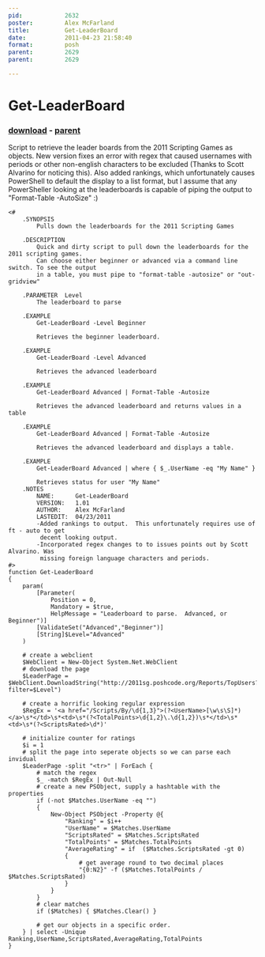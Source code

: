 ```yaml
---
pid:            2632
poster:         Alex McFarland
title:          Get-LeaderBoard
date:           2011-04-23 21:58:40
format:         posh
parent:         2629
parent:         2629

---
```


# Get-LeaderBoard

### [download](2632.ps1) - [parent](2629.md)

Script to retrieve the leader boards from the 2011 Scripting Games as objects.  New version fixes an error with regex that caused usernames with periods or other non-english characters to be excluded (Thanks to Scott Alvarino for noticing this).  Also added rankings, which unfortunately causes PowerShell to default the display to a list format, but I assume that any PowerSheller looking at the leaderboards is capable of piping the output to "Format-Table -AutoSize" :) 

```posh
<#
	.SYNOPSIS
		Pulls down the leaderboards for the 2011 Scripting Games

	.DESCRIPTION
		Quick and dirty script to pull down the leaderboards for the 2011 scripting games.  
		Can choose either beginner or advanced via a command line switch. To see the output
		in a table, you must pipe to "format-table -autosize" or "out-gridview"
		
	.PARAMETER  Level
		The leaderboard to parse

	.EXAMPLE
		Get-LeaderBoard -Level Beginner
		
		Retrieves the beginner leaderboard.

	.EXAMPLE
		Get-LeaderBoard -Level Advanced
		
		Retrieves the advanced leaderboard
	
	.EXAMPLE
		Get-LeaderBoard Advanced | Format-Table -Autosize
		
		Retrieves the advanced leaderboard and returns values in a table
	
	.EXAMPLE
		Get-LeaderBoard Advanced | Format-Table -Autosize
		
		Retrieves the advanced leaderboard and displays a table.
	
	.EXAMPLE
		Get-LeaderBoard Advanced | where { $_.UserName -eq "My Name" }
		
		Retrieves status for user "My Name"	
	.NOTES
		NAME:      Get-LeaderBoard
 		VERSION:   1.01
 		AUTHOR:    Alex McFarland
 		LASTEDIT:  04/23/2011
	 	-Added rankings to output.  This unfortunately requires use of ft - auto to get 
		 decent looking output.
		-Incorporated regex changes to to issues points out by Scott Alvarino. Was
		 missing foreign language characters and periods.
#>
function Get-LeaderBoard 
{
	param(
		[Parameter(
			Position = 0,
			Mandatory = $true,
			HelpMessage = "Leaderboard to parse.  Advanced, or Beginner")]
		[ValidateSet("Advanced","Beginner")]
		[String]$Level="Advanced"
	)
	
	# create a webclient
	$WebClient = New-Object System.Net.WebClient
	# download the page
	$LeaderPage = $WebClient.DownloadString("http://2011sg.poshcode.org/Reports/TopUsers?filter=$Level") 
	
	# create a horrific looking regular expression
	$RegEx = '<a href="/Scripts/By/\d{1,3}">(?<UserName>[\w\s\S]*)</a>\s*</td>\s*<td>\s*(?<TotalPoints>\d{1,2}\.\d{1,2})\s*</td>\s*<td>\s*(?<ScriptsRated>\d*)'
	
	# initialize counter for ratings
	$i = 1
	# split the page into seperate objects so we can parse each invidual
	$LeaderPage -split "<tr>" | ForEach { 
		# match the regex
		$_ -match $RegEx | Out-Null
		# create a new PSObject, supply a hashtable with the properties
		if (-not $Matches.UserName -eq "") 
		{
			New-Object PSObject -Property @{
				"Ranking" = $i++
				"UserName" = $Matches.UserName
				"ScriptsRated" = $Matches.ScriptsRated
				"TotalPoints" = $Matches.TotalPoints
				"AverageRating" = if  ($Matches.ScriptsRated -gt 0) 
				{
					# get average round to two decimal places
					"{0:N2}" -f ($Matches.TotalPoints / $Matches.ScriptsRated)
				}
			}
		}
		# clear matches
		if ($Matches) { $Matches.Clear() }
		
		# get our objects in a specific order.
	} | select -Unique Ranking,UserName,ScriptsRated,AverageRating,TotalPoints
}


```
